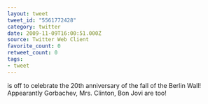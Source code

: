 ```yaml
---
layout: tweet
tweet_id: "5561772428"
category: twitter
date: 2009-11-09T16:00:51.000Z
source: Twitter Web Client
favorite_count: 0
retweet_count: 0
tags:
- tweet
---
```


is off to celebrate the 20th anniversary of the fall of the Berlin Wall!  Appearantly Gorbachev, Mrs. Clinton, Bon Jovi are too!

